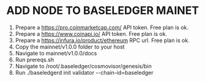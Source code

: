 # ADD NODE TO BASELEDGER MAINET

1. Prepare a https://pro.coinmarketcap.com/ API token. Free plan is ok.
2. Prepare a https://www.coinapi.io/ API token. Free plan is ok.
3. Prepare a https://infura.io/product/ethereum RPC url. Free plan is ok.
4. Copy the mainnet/v1.0.0 folder to your host
5. Navigate to mainnet/v1.0.0/docs
6. Run prereqs.sh
7. Navigate to /root/.baseledger/cosmovisor/genesis/bin
8. Run ./baseledgerd init validator --chain-id=baseledger